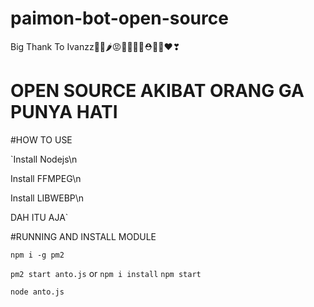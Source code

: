 # paimon-bot-open-source
Big Thank To Ivanzz🍎🍓🌶😡👹👺💃👠⛑🏓🎯❤❣

# OPEN SOURCE AKIBAT ORANG GA PUNYA HATI

#HOW TO USE

`Install Nodejs\n

Install FFMPEG\n

Install LIBWEBP\n

DAH ITU AJA`

#RUNNING AND INSTALL MODULE

`npm i -g pm2`

`pm2 start anto.js`
or
`npm i install`
`npm start`

`node anto.js`
